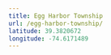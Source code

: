 ```yaml
---
title: Egg Harbor Township
url: /egg-harbor-township/
latitude: 39.3820672
longitude: -74.6171489
---
```


